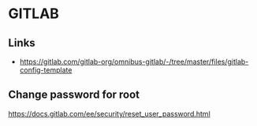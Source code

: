 # GITLAB 


## Links
* https://gitlab.com/gitlab-org/omnibus-gitlab/-/tree/master/files/gitlab-config-template



## Change password for root

https://docs.gitlab.com/ee/security/reset_user_password.html